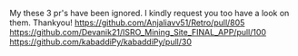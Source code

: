 My these 3 pr's have been ignored. I kindly request you too have a look on them. Thankyou!
https://github.com/Anjaliavv51/Retro/pull/805
https://github.com/Devanik21/ISRO_Mining_Site_FINAL_APP/pull/100
https://github.com/kabaddiPy/kabaddiPy/pull/30
